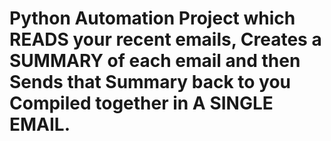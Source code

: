 # Python Automation Project which READS your recent emails, Creates a SUMMARY of each email and then Sends that Summary back to you Compiled together in A SINGLE EMAIL.
